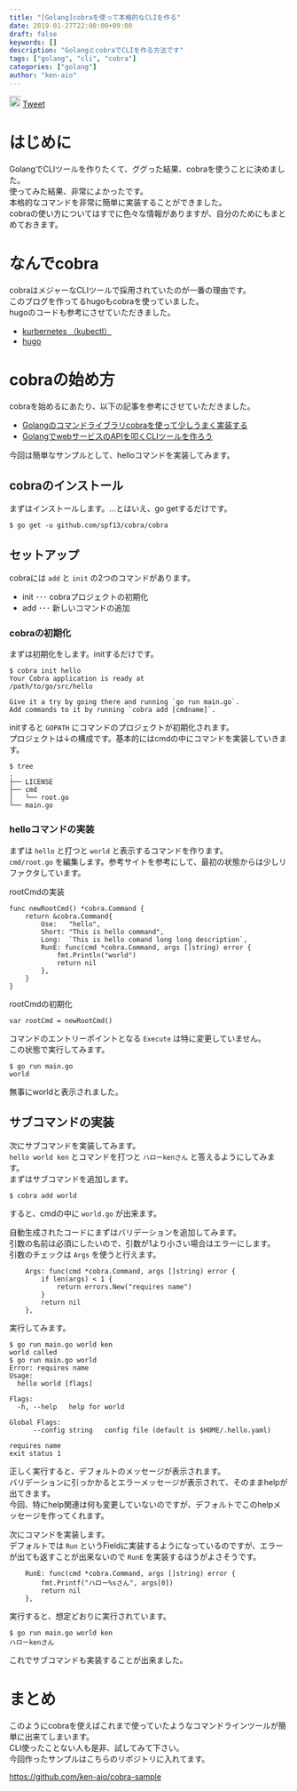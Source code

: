 ```yaml
---
title: "[Golang]cobraを使って本格的なCLIを作る"
date: 2019-01-27T22:00:00+09:00
draft: false
keywords: []
description: "GolangとcobraでCLIを作る方法です"
tags: ["golang", "cli", "cobra"]
categories: ["golang"]
author: "ken-aio"
---
```


<a href="http://b.hatena.ne.jp/entry/" class="hatena-bookmark-button" data-hatena-bookmark-layout="vertical-normal" data-hatena-bookmark-lang="ja" title="このエントリーをはてなブックマークに追加"><img src="https://b.st-hatena.com/images/entry-button/button-only@2x.png" alt="このエントリーをはてなブックマークに追加" width="20" height="20" style="border: none;" /></a><script type="text/javascript" src="https://b.st-hatena.com/js/bookmark_button.js" charset="utf-8" async="async"></script>
<a href="https://twitter.com/share?ref_src=twsrc%5Etfw" class="twitter-share-button" data-show-count="false">Tweet</a><script async src="https://platform.twitter.com/widgets.js" charset="utf-8"></script>

# はじめに
GolangでCLIツールを作りたくて、ググった結果、cobraを使うことに決めました。  
使ってみた結果、非常によかったです。  
本格的なコマンドを非常に簡単に実装することができました。  
cobraの使い方についてはすでに色々な情報がありますが、自分のためにもまとめておきます。  

# なんでcobra
cobraはメジャーなCLIツールで採用されていたのが一番の理由です。  
このブログを作ってるhugoもcobraを使っていました。  
hugoのコードも参考にさせていただきました。  

* [kurbernetes （kubectl）](https://github.com/kubernetes/kubernetes/tree/master/pkg/kubectl)
* [hugo](https://github.com/gohugoio/hugo)

# cobraの始め方
cobraを始めるにあたり、以下の記事を参考にさせていただきました。  

* [Golangのコマンドライブラリcobraを使って少しうまく実装する](https://qiita.com/tkit/items/3cdeafcde2bd98612428)
* [GolangでwebサービスのAPIを叩くCLIツールを作ろう](https://qiita.com/minamijoyo/items/cfd22e9e6d3581c5d81f)

今回は簡単なサンプルとして、helloコマンドを実装してみます。  

## cobraのインストール
まずはインストールします。...とはいえ、go getするだけです。  
```
$ go get -u github.com/spf13/cobra/cobra
```

## セットアップ
cobraには `add` と `init` の2つのコマンドがあります。  

* init ･･･ cobraプロジェクトの初期化
* add ･･･ 新しいコマンドの追加

### cobraの初期化
まずは初期化をします。initするだけです。  
```
$ cobra init hello
Your Cobra application is ready at
/path/to/go/src/hello

Give it a try by going there and running `go run main.go`.
Add commands to it by running `cobra add [cmdname]`.
```
initすると `GOPATH` にコマンドのプロジェクトが初期化されます。  
プロジェクトは↓の構成です。基本的にはcmdの中にコマンドを実装していきます。  
```
$ tree
.
├── LICENSE
├── cmd
│   └── root.go
└── main.go
```

### helloコマンドの実装
まずは `hello` と打つと `world` と表示するコマンドを作ります。  
`cmd/root.go` を編集します。参考サイトを参考にして、最初の状態からは少しリファクタしています。  

rootCmdの実装  
```
func newRootCmd() *cobra.Command {
	return &cobra.Command{
		Use:   "hello",
		Short: "This is hello command",
		Long:  `This is hello comand long long description`,
		RunE: func(cmd *cobra.Command, args []string) error {
			fmt.Println("world")
			return nil
		},
	}
}
```

rootCmdの初期化
```
var rootCmd = newRootCmd()
```

コマンドのエントリーポイントとなる `Execute` は特に変更していません。  
この状態で実行してみます。  
```
$ go run main.go
world
```
無事にworldと表示されました。  

## サブコマンドの実装
次にサブコマンドを実装してみます。  
`hello world ken` とコマンドを打つと `ハローkenさん` と答えるようにしてみます。  
まずはサブコマンドを追加します。  
```
$ cobra add world
```
すると、cmdの中に `world.go` が出来ます。  

自動生成されたコードにまずはバリデーションを追加してみます。  
引数の名前は必須にしたいので、引数が1より小さい場合はエラーにします。  
引数のチェックは `Args` を使うと行えます。  

```
	Args: func(cmd *cobra.Command, args []string) error {
		if len(args) < 1 {
			return errors.New("requires name")
		}
		return nil
	},
```

実行してみます。  

```
$ go run main.go world ken
world called
$ go run main.go world
Error: requires name
Usage:
  hello world [flags]

Flags:
  -h, --help   help for world

Global Flags:
      --config string   config file (default is $HOME/.hello.yaml)

requires name
exit status 1
```

正しく実行すると、デフォルトのメッセージが表示されます。  
バリデーションに引っかかるとエラーメッセージが表示されて、そのままhelpが出てきます。  
今回、特にhelp関連は何も変更していないのですが、デフォルトでこのhelpメッセージを作ってくれます。  

次にコマンドを実装します。  
デフォルトでは `Run` というFieldに実装するようになっているのですが、エラーが出ても返すことが出来ないので `RunE` を実装するほうがよさそうです。  

```
	RunE: func(cmd *cobra.Command, args []string) error {
		fmt.Printf("ハロー%sさん", args[0])
		return nil
	},
```

実行すると、想定どおりに実行されています。  

```
$ go run main.go world ken
ハローkenさん
```

これでサブコマンドも実装することが出来ました。  

# まとめ
このようにcobraを使えばこれまで使っていたようなコマンドラインツールが簡単に出来てしまいます。  
CLI使ったことない人も是非、試してみて下さい。  
今回作ったサンプルはこちらのリポジトリに入れてます。  

https://github.com/ken-aio/cobra-sample
